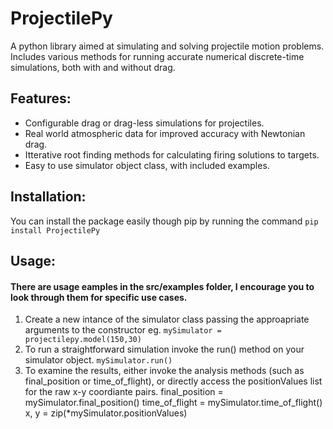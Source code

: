 # ProjectilePy
A python library aimed at simulating and solving projectile motion problems. Includes various methods for running accurate numerical discrete-time simulations, both with and without drag. 

## Features:
* Configurable drag or drag-less simulations for projectiles.
* Real world atmospheric data for improved accuracy with Newtonian drag.
* Itterative root finding methods for calculating firing solutions to targets.
* Easy to use simulator object class, with included examples.

## Installation:
You can install the package easily though pip by running the command `pip install ProjectilePy`

## Usage:
#### There are usage eamples in the src/examples folder, I encourage you to look through them for specific use cases.
1. Create a new intance of the simulator class passing the approapriate arguments to the constructor eg.
    `mySimulator = projectilepy.model(150,30)`
2. To run a straightforward simulation invoke the run() method on your simulator object.
    `mySimulator.run()`
3. To examine the results, either invoke the analysis methods (such as final_position or time_of_flight), or directly access the positionValues list for the raw x-y coordiante pairs.
    final_position = mySimulator.final_position()
    time_of_flight = mySimulator.time_of_flight()
    x, y = zip(*mySimulator.positionValues)
